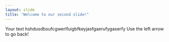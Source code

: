 ```yaml
---
layout: slide
title: "Welcome to our second slide!"
---
```

Your text hshdusdbsufcgwerlfuigbfkeyjasfgaerufygaserfy
Use the left arrow to go back!
